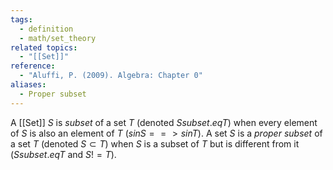 ```yaml
---
tags:
  - definition
  - math/set_theory
related topics:
  - "[[Set]]"
reference:
  - "Aluffi, P. (2009). Algebra: Chapter 0"
aliases:
  - Proper subset
---
```

A [[Set]] $S$ is _subset_ of a set $T$ (denoted $S subset.eq T$) when every element of $S$ is also an element of $T$ ($s in S ==> s in T)$. A set $S$ is a _proper subset_ of a set $T$ (denoted $S\subset T$) when $S$ is a subset of $T$ but is different from it ($S subset.eq T$ and $S != T$).